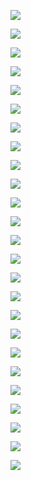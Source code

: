<p><img src='./image/01.p22.png'></p>
<p><img src='./image/02.json官方文件.png'></p>
<p><img src='./image/03.json範例.png'></p>
<p><img src='./image/04.json 範例.png'></p>
<p><img src='./image/05.json範例.png'></p>
<p><img src='./image/06.json範例.png'></p>
<p><img src='./image/07.json7\07.png'></p>
<p><img src='./image/07.json7\08.png'></p>
<p><img src='./image/07.json7\09.png'></p>
<p><img src='./image/07.json7\10.png'></p>
<p><img src='./image/07.json7\11.png'></p>
<p><img src='./image/07.json7\12.png'></p>
<p><img src='./image/07.json7\13.png'></p>
<p><img src='./image/07.json7\14.png'></p>
<p><img src='./image/07.json7\15.png'></p>
<p><img src='./image/07.json7\16.png'></p>
<p><img src='./image/07.json7\17.png'></p>
<p><img src='./image/08.json8\18.png'></p>
<p><img src='./image/08.json8\19.png'></p>
<p><img src='./image/08.json8\20.png'></p>
<p><img src='./image/08.json8\21.png'></p>
<p><img src='./image/08.json8\22.png'></p>
<p><img src='./image/08.json8\23.png'></p>
<p><img src='./image/08.json8\24.png'></p>
<p><img src='./image/08.json8\25.png'></p>

